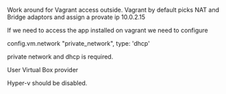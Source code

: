 Work around for Vagrant access outside.
Vagrant by default picks NAT and Bridge adaptors and assign a provate ip 10.0.2.15

If we need to access the app installed on vagrant we need to configure

config.vm.network "private_network", type: 'dhcp'

private network and dhcp is required.

User Virtual Box provider 

Hyper-v should be disabled.


